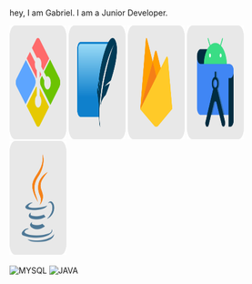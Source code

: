 ### 

hey, I am Gabriel. I am a Junior Developer.

<img alt="[Icon]" height="200" width="100" src="https://github.com/GabrielFerreiraGon/GabrielFerreiraGon/blob/b18a9b1b3530011f662de51a3b64ca53b5acd578/GITBash.svg"> <img alt="[Icon]" height="200" width="100" src="https://github.com/GabrielFerreiraGon/GabrielFerreiraGon/blob/1f6e593a843a01845afc076b854d7fbe109b94a2/SQLite.svg">
<img alt="[Icon]" height="200" width="100" src="https://github.com/GabrielFerreiraGon/GabrielFerreiraGon/blob/1f6e593a843a01845afc076b854d7fbe109b94a2/Firebase.svg">
<img alt="[Icon]" height="200" width="100" src="https://github.com/GabrielFerreiraGon/GabrielFerreiraGon/blob/1f6e593a843a01845afc076b854d7fbe109b94a2/Android%20Studio.svg">
<img alt="[Icon]" height="200" width="100" src="https://github.com/GabrielFerreiraGon/GabrielFerreiraGon/blob/1f6e593a843a01845afc076b854d7fbe109b94a2/Java.svg">

<div style="display: inline_block">

<img align="center" alt="MYSQL"  src="https://img.shields.io/badge/MySQL-00000F?style=for-the-badge&logo=mysql&logoColor=whitee"/>

<img align="center" alt="JAVA"  src="https://img.shields.io/badge/Java-ED8B00?style=for-the-badge&logo=openjdk&logoColor=white"/>

</div>
